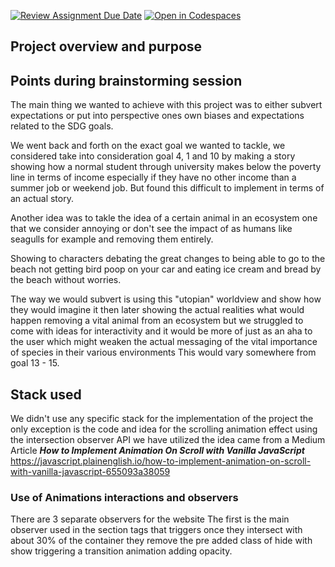 [![Review Assignment Due Date](https://classroom.github.com/assets/deadline-readme-button-22041afd0340ce965d47ae6ef1cefeee28c7c493a6346c4f15d667ab976d596c.svg)](https://classroom.github.com/a/Hl2JaK93)
[![Open in Codespaces](https://classroom.github.com/assets/launch-codespace-2972f46106e565e64193e422d61a12cf1da4916b45550586e14ef0a7c637dd04.svg)](https://classroom.github.com/open-in-codespaces?assignment_repo_id=19289718)

## Project overview and purpose

## Points during brainstorming session
The main thing we wanted to achieve with this project was to either subvert expectations or put into perspective ones own biases and expectations related to the SDG goals. 

We went back and forth on the exact goal we wanted to tackle, we considered take into consideration goal 4, 1 and 10 by making a story showing how a normal student through university makes below the poverty line in terms of income especially if they have no other income than a summer job or weekend job. But found this difficult to implement in terms of an actual story.

Another idea was to takle the idea of a certain animal in an ecosystem one that we consider annoying or don't see the impact of as humans like seagulls for example and removing them entirely. 

Showing to characters debating the great changes to being able to go to the beach not getting bird poop on your car and eating ice cream and bread by the beach without worries. 

The way we would subvert is using this "utopian" worldview and show how they would imagine it then later showing the actual realities what would happen removing a vital animal from an ecosystem but we struggled to come with ideas for interactivity and it would be more of just as an aha to the user which might weaken the actual messaging of the vital importance of species in their various environments This would vary somewhere from goal 13 - 15. 
## Stack used
We didn't use any specific stack for the implementation of the project the only exception is the code and idea for the scrolling animation effect using the intersection observer API we have utilized the idea came from a Medium Article ***How to Implement Animation On Scroll with Vanilla JavaScript*** https://javascript.plainenglish.io/how-to-implement-animation-on-scroll-with-vanilla-javascript-655093a38059 
### Use of Animations interactions and observers
There are 3 separate observers for the website 
The first is the main observer used in the section tags that triggers once they intersect with about 30% of the container they remove the pre added class of hide with show triggering a transition animation adding opacity.